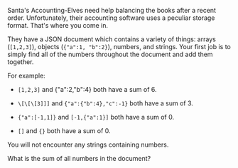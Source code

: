 Santa's Accounting-Elves need help balancing the books after
a recent order. Unfortunately, their accounting software
uses a peculiar storage format. That's where you come in.

They have a JSON document which contains a variety of
things: arrays (`[1,2,3]`), objects (`{"a":1, "b":2}`),
numbers, and strings. Your first job is to simply find all
of the numbers throughout the document and add them
together.

For example:

* `[1,2,3]` and {"a":2,"b":4} both have a sum of 6.

* `\[\[\[3]]]` and `{"a":{"b":4},"c":-1}` both have a sum of 3.

* `{"a":[-1,1]}` and `[-1,{"a":1}]` both have a sum of 0.

* `[]` and `{}` both have a sum of 0.

You will not encounter any strings containing numbers.

What is the sum of all numbers in the document?

